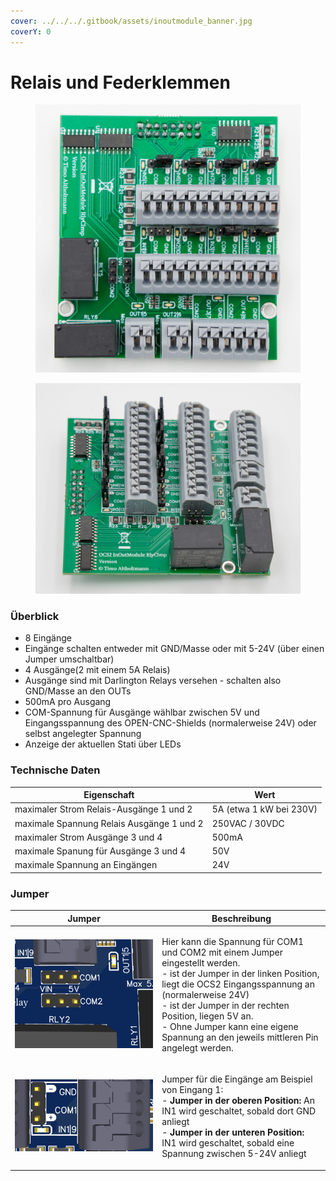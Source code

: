 ```yaml
---
cover: ../../../.gitbook/assets/inoutmodule_banner.jpg
coverY: 0
---
```


# Relais und Federklemmen

<div>

<figure><img src="../../../.gitbook/assets/io spring relay-2-1200px.jpg" alt=""><figcaption></figcaption></figure>

 

<figure><img src="../../../.gitbook/assets/io spring relay-1200px (1).jpg" alt=""><figcaption></figcaption></figure>

</div>

### Überblick

* 8 Eingänge
* Eingänge schalten entweder mit GND/Masse oder mit 5-24V (über einen Jumper umschaltbar)
* 4 Ausgänge(2 mit einem 5A Relais)
* Ausgänge sind mit Darlington Relays versehen - schalten also GND/Masse an den OUTs
* 500mA pro Ausgang
* COM-Spannung für Ausgänge wählbar zwischen 5V und Eingangsspannung des OPEN-CNC-Shields (normalerweise 24V) oder selbst angelegter Spannung
* Anzeige der aktuellen Stati über LEDs

### Technische Daten

| Eigenschaft                               | Wert                    |
| ----------------------------------------- | ----------------------- |
| maximaler Strom Relais-Ausgänge 1 und 2   | 5A (etwa 1 kW bei 230V) |
| maximale Spannung Relais Ausgänge 1 und 2 | 250VAC / 30VDC          |
| maximaler Strom Ausgänge 3 und 4          | 500mA                   |
| maximale Spanung für Ausgänge 3 und 4     | 50V                     |
| maximale Spannung an Eingängen            | 24V                     |

### Jumper

| Jumper                                                                                                       | Beschreibung                                                                                                                                                                                                                                                                                                                                     |
| ------------------------------------------------------------------------------------------------------------ | ------------------------------------------------------------------------------------------------------------------------------------------------------------------------------------------------------------------------------------------------------------------------------------------------------------------------------------------------ |
| <p></p><p><img src="../../../.gitbook/assets/spring_relay_jumper.png" alt="" data-size="original"></p>       | <p>Hier kann die Spannung für COM1 und COM2 mit einem Jumper eingestellt werden.<br>- ist der Jumper in der linken Position, liegt die OCS2 Eingangsspannung an (normalerweise 24V)<br>- ist der Jumper in der rechten Position, liegen 5V an. <br>- Ohne Jumper kann eine eigene Spannung an den jeweils mittleren Pin angelegt werden.<br></p> |
| <p></p><p><img src="../../../.gitbook/assets/spring_relay_jumper_inout.png" alt="" data-size="original"></p> | <p>Jumper für die Eingänge am Beispiel von Eingang 1:<br>- <strong>Jumper in der oberen Position:</strong> An IN1 wird geschaltet, sobald dort GND anliegt<br>- <strong>Jumper in der unteren Position:</strong> IN1 wird geschaltet, sobald eine Spannung zwischen 5-24V anliegt</p>                                                            |
